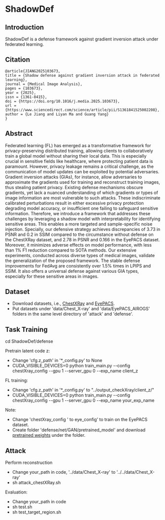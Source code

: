 # ShadowDef

## Introduction

ShadowDef is a defense framework against gradient inversion attack under federated learning. 

## Citation

```
@article{JIANG2025103673,
title = {Shadow defense against gradient inversion attack in federated learning},
journal = {Medical Image Analysis},
pages = {103673},
year = {2025},
issn = {1361-8415},
doi = {https://doi.org/10.1016/j.media.2025.103673},
url = {https://www.sciencedirect.com/science/article/pii/S1361841525002208},
author = {Le Jiang and Liyan Ma and Guang Yang}
}
```

## Abstract

Federated learning (FL) has emerged as a transformative framework for privacy-preserving distributed training, allowing clients to collaboratively train a global model without sharing their local data. This is especially crucial in sensitive fields like healthcare, where protecting patient data is paramount. However, privacy leakage remains a critical challenge, as the communication of model updates can be exploited by potential adversaries. Gradient inversion attacks (GIAs), for instance, allow adversaries to approximate the gradients used for training and reconstruct training images, thus stealing patient privacy. Existing defense mechanisms obscure gradients, yet lack a nuanced understanding of which gradients or types of image information are most vulnerable to such attacks. These indiscriminate calibrated perturbations result in either excessive privacy protection degrading model accuracy, or insufficient one failing to safeguard sensitive information. Therefore, we introduce a framework that addresses these challenges by leveraging a shadow model with interpretability for identifying sensitive areas. This enables a more targeted and sample-specific noise injection. Specially, our defensive strategy achieves discrepancies of 3.73 in PSNR and 0.2 in SSIM compared to the circumstance without defense on the ChestXRay dataset, and 2.78 in PSNR and 0.166 in the EyePACS dataset. Moreover, it minimizes adverse effects on model performance, with less than 1% F1 reduction compared to SOTA methods. Our extensive experiments, conducted across diverse types of medical images, validate the generalization of the proposed framework. The stable defense improvements for FedAvg are consistently over 1.5% times in LPIPS and SSIM. It also offers a universal defense against various GIA types, especially for these sensitive areas in images.

## Dataset

- Download datasets, i.e., [ChestXRay](https://www.kaggle.com/datasets/tawsifurrahman/covid19-radiography-database/data) and [EyePACS](https://zenodo.org/records/5793241).
- Put datasets under 'data/Chest_X-ray' and 'data/EyePACS_AIROGS' folders in the same level directory of 'attack' and 'defense'.

## Task Training

cd ShadowDef/defense

Pretrain latent code z: 

- Change 'cfg.z_path' in '*_config.py' to None
- CUDA_VISIBLE_DEVICES=0 python train_main.py --config chestXray_config --gpu 1 --server_gpu 0 --exp_name client_z

FL training:

- Change 'cfg.z_path' in '*_config.py' to "../output_checkXray/client_z/"
- CUDA_VISIBLE_DEVICES=0 python train_main.py --config chestXray_config --gpu 1 --server_gpu 0 --exp_name your_exp_name

Note:

- Change 'chestXray_config ' to eye_config' to train on the EyePACS dataset.
- Create folder 'defense/net/GAN/pretrained_model' and download [pretrained weights](https://drive.google.com/drive/folders/1A6YmEbc8_DLYmKD6RDPlY3g7tkPtoIPB?usp=sharing) under the folder.

## Attack

Perform reconstruction

- Change your_path in code, '../data/Chest_X-ray' to '../../data/Chest_X-ray'
- sh attack_chestXRay.sh

Evaluation:

- Change your_path in code
- sh test.sh
- sh test_target_region.sh
